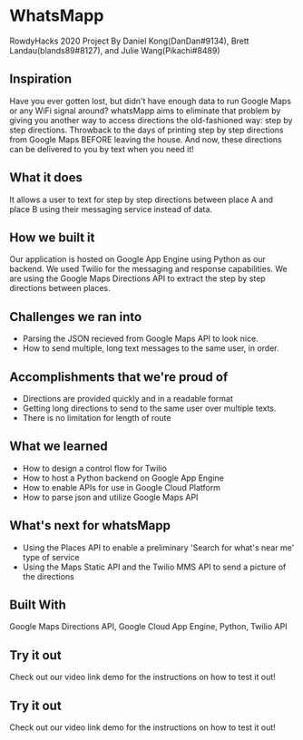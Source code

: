 # WhatsMapp
RowdyHacks 2020 Project
By Daniel Kong(DanDan#9134), Brett Landau(blands89#8127), and Julie Wang(Pikachi#8489)

## Inspiration
Have you ever gotten lost, but didn't have enough data to run Google Maps or any WiFi signal around? whatsMapp aims to eliminate that problem by giving you another way to access directions the old-fashioned way: step by step directions. Throwback to the days of printing step by step directions from Google Maps BEFORE leaving the house. And now, these directions can be delivered to you by text when you need it!

## What it does
It allows a user to text for step by step directions between place A and place B using their messaging service instead of data. 

## How we built it
Our application is hosted on Google App Engine using Python as our backend. We used Twilio for the messaging and response capabilities. We are using the Google Maps Directions API to extract the step by step directions between places.

## Challenges we ran into
* Parsing the JSON recieved from Google Maps API to look nice. 
* How to send multiple, long text messages to the same user, in order.

## Accomplishments that we're proud of
* Directions are provided quickly and in a readable format
* Getting long directions to send to the same user over multiple texts.
* There is no limitation for length of route

## What we learned
* How to design a control flow for Twilio
* How to host a Python backend on Google App Engine
* How to enable APIs for use in Google Cloud Platform
* How to parse json and utilize Google Maps API

## What's next for whatsMapp
* Using the Places API to enable a preliminary 'Search for what's near me' type of service
* Using the Maps Static API and the Twilio MMS API to send a picture of the directions

## Built With
Google Maps Directions API, Google Cloud App Engine, Python, Twilio API

## Try it out
Check out our video link demo for the instructions on how to test it out!

## Try it out
Check out our video link demo for the instructions on how to test it out!
